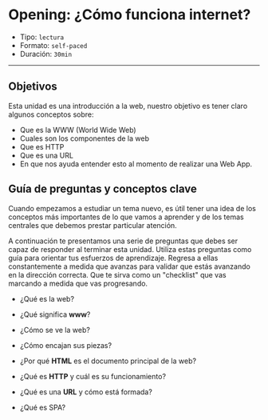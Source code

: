 # Opening: ¿Cómo funciona internet?

- Tipo: `lectura`
- Formato: `self-paced`
- Duración: `30min`

***

## Objetivos

Esta unidad es una introducción a la web, nuestro objetivo es tener claro
algunos conceptos sobre:

- Que es la WWW (World Wide Web)
- Cuales son los componentes de la web
- Que es HTTP
- Que es una  URL
- En que nos ayuda entender esto al momento de realizar una Web App.

## Guía de preguntas y conceptos clave

Cuando empezamos a estudiar un tema nuevo, es útil tener una idea de los
conceptos más importantes de lo que vamos a aprender y de los temas centrales
que debemos prestar particular atención.

A continuación te presentamos una serie de preguntas que debes ser capaz de
responder al terminar esta unidad. Utiliza estas preguntas como guía para
orientar tus esfuerzos de aprendizaje. Regresa a ellas constantemente a
medida que avanzas para validar que estás avanzando en la dirección correcta.
Que te sirva como un "checklist" que vas marcando a medida que vas progresando.

- ¿Qué es la web?

- ¿Qué significa **www**?

- ¿Cómo se ve la web?

- ¿Cómo encajan sus piezas?

- ¿Por qué **HTML** es el documento principal de la web?

- ¿Qué es **HTTP** y cuál es su funcionamiento?

- ¿Qué es una **URL** y cómo está formada?

- ¿Qué es SPA?

